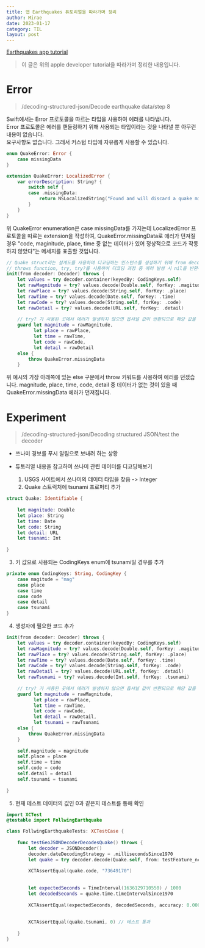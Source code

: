 ```yaml
---
title: 앱 Earthquakes 튜토리얼을 따라가며 정리
author: Mirae
date: 2023-01-17
category: TIL
layout: post
---
```


[Earthquakes app tutorial](https://developer.apple.com/tutorials/app-dev-training/decoding-structured-json)  
> 이 글은 위의 apple developer tutorial을 따라가며 정리한 내용입니다. 
  
  
  
# Error 
> /decoding-structured-json/Decode earthquake data/step 8  
  
  Swift에서는 Error 프로토콜을 따르는 타입을 사용하여 에러를 나타냅니다.  
  Error 프로토콜은 에러를 핸들링하기 위해 사용되는 타입이라는 것을 나타낼 뿐 아무런 내용이 없습니다.  
  요구사항도 없습니다. 그래서 커스텀 타입에 자유롭게 사용할 수 있습니다.  
    
```swift 
enum QuakeError: Error {
    case missingData
}

extension QuakeError: LocalizedError {
    var errorDescription: String? {
        switch self {
        case .missingData:
            return NSLocalizedString("Found and will discard a quake missing a valid code, magnitude, place, or time.", comment: "")
        }
    }
}
```  
  
  위 QuakeError enumeration은 case missingData를 가지는데 LocalizedError 프로토콜을 따르는 extension을 작성하여, QuakeError.missingData로 에러가 던져질 경우 "code, maginitude, place, time 중 없는 데이터가 있어 정상적으로 코드가 작동하지 않았다"는 메세지를 표출할 것입니다. 
  
```swift
// Quake struct라는 설계도를 사용하여 디코딩하는 인스턴스를 생성하기 위해 from decoder:_를 인자로 가지는 init 사용
// throws function, try, try?를 사용하여 디코딩 과정 중 에러 발생 시 nil을 반환하도록 처리함
init(from decoder: Decoder) throws {
    let values = try decoder.container(keyedBy: CodingKeys.self)
    let rawMagnitude = try? values.decode(Double.self, forKey: .magitude)
    let rawPlace = try? values.decode(String.self, forKey: .place)
    let rawTime = try? values.decode(Date.self, forKey: .time)
    let rawCode = try? values.decode(String.self, forKey: .code)
    let rawDetail = try? values.decode(URL.self, forKey: .detail)
    
    // try? 가 사용된 곳에서 에러가 발생하지 않으면 옵셔널 값이 반환되므로 해당 값을 unwrapping 함
    guard let magnitude = rawMagnitude,
          let place = rawPlace,
          let time = rawTime,
          let code = rawCode,
          let detail = rawDetail
    else {
        throw QuakeError.missingData
    }
```
  
위 예시의 가장 아래쪽에 있는 else 구문에서 throw 키워드를 사용하여 에러를 던졌습니다. magnitude, place, time, code, detail 중 데이터가 없는 것이 있을 때 QuakeError.missingData 에러가 던져집니다. 
  

# Experiment
> /decoding-structured-json/Decoding structured JSON/test the decoder

- 쓰나미 경보를 푸시 알림으로 보내려 하는 상황
- 튜토리얼 내용을 참고하여 쓰나미 관련 데이터를 디코딩해보기
  
  1. USGS 사이트에서 쓰나미의 데이터 타입을 찾음 -> Integer
  2. Quake 스트럭처에 tsunami 프로퍼티 추가

```swift
struct Quake: Identifiable {
    
    let magnitude: Double
    let place: String
    let time: Date
    let code: String
    let detail: URL
    let tsunami: Int
    
}
```
  3. 키 값으로 사용되는 CodingKeys enum에 tsunami일 경우를 추가
```swift
private enum CodingKeys: String, CodingKey {
    case magitude = "mag"
    case place
    case time
    case code
    case detail
    case tsunami
}
```
  4. 생성자에 필요한 코드 추가
```swift
init(from decoder: Decoder) throws {
    let values = try decoder.container(keyedBy: CodingKeys.self)
    let rawMagnitude = try? values.decode(Double.self, forKey: .magitude)
    let rawPlace = try? values.decode(String.self, forKey: .place)
    let rawTime = try? values.decode(Date.self, forKey: .time)
    let rawCode = try? values.decode(String.self, forKey: .code)
    let rawDetail = try? values.decode(URL.self, forKey: .detail)
    let rawTsunami = try? values.decode(Int.self, forKey: .tsunami)
    
    // try? 가 사용된 곳에서 에러가 발생하지 않으면 옵셔널 값이 반환되므로 해당 값을 unwrapping 함
    guard let magnitude = rawMagnitude,
          let place = rawPlace,
          let time = rawTime,
          let code = rawCode,
          let detail = rawDetail,
          let tsunami = rawTsunami
    else {
        throw QuakeError.missingData
    }
    
    self.magnitude = magnitude
    self.place = place
    self.time = time
    self.code = code
    self.detail = detail
    self.tsunami = tsunami
    
}
```
  5. 현재 테스트 데이터의 값인 0과 같은지 테스트를 통해 확인 

```swift
import XCTest
@testable import FollwingEarthquake

class FollwingEarthquakeTests: XCTestCase {
    
    func testGeoJSONDecoderDecodesQuake() throws {
        let decoder = JSONDecoder()
        decoder.dateDecodingStrategy = .millisecondsSince1970
        let quake = try decoder.decode(Quake.self, from: testFeature_nc73649170)
        
        XCTAssertEqual(quake.code, "73649170")
        
        
        let expectedSeconds = TimeInterval(1636129710550) / 1000
        let decodedSeconds = quake.time.timeIntervalSince1970
        
        XCTAssertEqual(expectedSeconds, decodedSeconds, accuracy: 0.00001)
        
        
        XCTAssertEqual(quake.tsunami, 0) // 테스트 통과
        
    }
}
```


